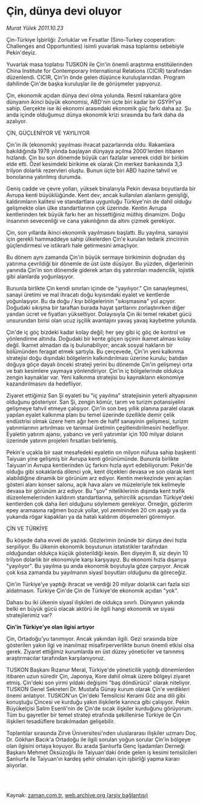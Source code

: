 # Çin, dünya devi oluyor

*Murat Yülek 2011.10.23*

<td class="columnist-detail">
<p>Çin-Türkiye  İşbirliği: Zorluklar ve Fırsatlar (Sino-Turkey cooperation: Challenges and Opportunities) isimli yuvarlak masa toplantısı sebebiyle Pekin'deyiz.</p>
<p>
<div id="haberMetinDiv">
<p>Yuvarlak masa toplatısı TUSKON ile Çin'in önemli araştırma enstitülerinden China Institute for Contemporary International Relations (CICIR) tarafından düzenlendi. CICIR, Çin'in önde gelen düşünce kuruluşlarından. Program dahilinde Çin'de başka kuruluşlar ile de görüşmeler yapıyoruz.
<p> Çin, ekonomik açıdan dünya devi olma yolunda. Resmî rakamlara göre dünyanın ikinci büyük ekonomisi, ABD'nin üçte biri kadar bir GSYİH'ya sahip. Gerçekte ise iki ekonomi arasındaki ekonomik güç farkı daha az. Şu anda içinde olduğumuz dünya ekonomik krizi sırasında bu fark daha da azalıyor.
<p>ÇİN, GÜÇLENİYOR VE YAYILIYOR
<p>Çin'in ilk (ekonomik) yayılması ihracat pazarlarında oldu. Rakamlara bakıldığında 1978 yılında başlayan dünyaya açılma 2000'lerden itibaren hızlandı. Çin bu son dönemde büyük cari fazlalar vererek ciddi bir birikim elde etti. Özel kesimdeki birikime ek olarak Çin merkez bankasında 3,3 trilyon dolarlık rezervleri oluştu. Bunun üçte biri ABD hazine tahvil ve bonolarına yatırılmış durumda.
<p> Geniş cadde ve çevre yolları, yüksek binalarıyla Pekin devasa boyutlarda bir Avrupa kenti büyüklüğünde. Kent dev; ancak kullanılan alanların genişliği, kaldırımların kalitesi ve standartlara uygunluğu Türkiye'nin de dahil olduğu gelişmekte olan ülke standartlarının çok üzerinde. Kentin Avrupa kentlerinden tek büyük farkı her an hissettiğiniz müthiş dinamizm. Doğu insanının sevecenliği ve cana yakınlığının da altını çizmek gerekiyor.
<p> Çin, son yıllarda ikinci ekonomik yayılmasını başlattı. Bu yayılma, sanayisi için gerekli hammaddeye sahip ülkelerden Çin'e kurulan tedarik zincirinin güçlendirmesi ve istikrarlı hale getirmesini amaçlıyor.
<p> Bu dönem aynı zamanda Çin'in büyük sermaye birikiminin doğrudan dış yatırıma çevrildiği bir dönemle de üst üste düşüyor. Bu yüzden, diğerlerinin yanında Çin'in son dönemde giderek artan dış yatırımları madencilik, lojistik gibi alanlarda yoğunlaşıyor.
<p> Bununla birlikte Çin kendi sınırları içinde de "yayılıyor." Çin sanayleşmesi, sanayi üretimi ve mal ihracatı doğu kıyısındaki eyalet ve kentlerde yoğunlaşıyor. Bu da doğu / kıyı bölgelerinin "sıkışmasına" yol açıyor. Doğudaki sıkışma bir taraftan burada hayat şartlarını zorlaştırırken diğer yandan ücret ve fiyatları yükseltiyor. Dolayısıyla Çin iki temel rekabet gücü unsurundan birisi olan ucuz işçilik avantajını yavaş yavaş kaybetme yolunda.
<p> Çin'de iç göç bizdeki kadar kolay değil; her şey gibi iç göç de kontrol ve yönlendirme altında. Doğudaki bir kente göçen işçinin ikamet alması kolay değil. İkamet almadan da iş bulunabiliyor; ancak sosyal hakların bir bölümünden feragat etmek şartıyla. Bu çerçevede, Çin'in yeni kalkınma stratejisi doğu dışındaki bölgelerin kalkındırılması üzerine kurulu; batıdan doğuya göçe dayalı önceki strateji yerini bu dönemde Çin'in gelişmeyi orta ve batı kesimlere yaymaya yönlendiriyor. Çin'in iç bölgelerinde oldukça zengin kaynaklar var. Yeni kalkınma stratejisi bu kaynakların ekonomiye kazandırılmasını da hedefliyor.
<p> Ziyaret ettiğimiz San Şi eyaleti bu "iç yayılma" stratejisinin yeterli altyapısının olduğunu gösteriyor. San Şi, zengin kömür, tarım ve turizm potansiyelini gelişmeye tahvil etmeye çalışıyor. Çin'in son beş yıllık planına paralel olarak yapılan eyalet kalkınma planı bu temel üzerinde özellikle demir çelik endüstrisi olmak üzere hem ağır hem de hafif sanayinin gelişmesi, turizm yatırımlarının artırılması ve tarımsal üretimin çeşitlendirilmesini hedefliyor. Eyaletin yatırım ajansı, yabancı ve yerli yatırımlar için 100 milyar doların üzerinde yatırım projeleri fırsatları belirlemiş.
<p> Pekin'e uçakla bir saat mesafedeki eyaletin on milyon nüfusa sahip başkenti Taiyuan yine gelişmiş bir Avrupa kenti görünümünde. Bununla birlikte Taiyuan'ın Avrupa kentlerinden üç farkını hızla ayırt edebiliyorum: Pekin'de olduğu gibi sokaklarda dilenci yok, kent ölçekleri devasa ve son olarak kent alabildiğine dinamik bir görünüm arz ediyor. Kentin merkezinde yeni açılan gösteri alanı konser salonu, açık hava alanı ve müzeleriyle tek kelimeyle devasa bir görünüm arz ediyor. Bu "şov" niteliklerinin dışında kent trafik düzenlemelerinden kaldırım standartlarına, şehircilik açısından Türkiye'deki kentlerden çok daha ileri olduğunu söylemem gerekiyor. Örneğin, gözlerim epey aramasına rağmen bozuk yollar, yol zemininden 20 cm aşağı ya da yukarıda rögar kapakları ya da hatalı kaldırım döşemeleri göremiyor.
<p>ÇİN VE TÜRKİYE
<p>Bu köşede daha evvel de yazıldı. Gözlerimin önünde bir dünya devi hızla serpiliyor. Bu ülkenin ekonomik boyutunun istatistikler tarafından olduğundan oldukça küçük gösterildiği kesin. Ben diyeyim 8, siz deyin 10 trilyon dolarlık bir ekonomiyle karşı karşıyayız. Bu ekonomi hızla dışarıya "yayılıyor". Bu yayılma şu anda ekonomik boyutuyla göze çarpıyor. Ancak çok kısa zamanda bu yayılmanın siyasî boyutları olduğunu da göreceğiz.
<p> Çin'in Türkiye'ye yaptığı ihracat ve verdiği 20 milyar dolarlık cari fazla sizi aldatmasın. Türkiye Çin'de Çin de Türkiye'de ekonomik açıdan "yok".
<p> Dahası bu iki ülkenin siyasî ilişkileri de oldukça sınırlı. Dünyanın yakında belki en büyük gücü olacak aktörü ile ilgili hangi ekonomik ve siyasi stratejilerimiz var?
<p><b>Çin'in Türkiye'ye olan ilgisi artıyor</b>
<p>Çin, Ortadoğu'yu tanımıyor. Ancak yakından ilgili. Gezi sırasında bize gösterilen yakın ilgi ve inanılmaz misafirperverlikte bunun önemli etkisi olsa gerek. Ziyaret ettiğimiz kurumlarda en üst düzey yöneticiler ve tanınmış araştırmacılar tarafından karşılanıyoruz.
<p> TUSKON Başkanı Rızanur Meral, Türkiye'de yöneticilik yaptığı dönemlerden itibaren uzun süredir Çin, Japonya, Kore dahil olmak üzere bölgeyi ziyaret etmiş. Çin'deki son yirmi yıldaki değişimi "baş döndürücü" olarak niteliyor. TUSKON Genel Sekreteri Dr. Mustafa Günay kurum olarak Çin'e verdikleri önemi anlatıyor. TUSKON'un Çin'deki Temsilcisi Kerami Göz ana dili gibi konuştuğu Çincesi ve kurduğu yakın ilişkilerle karınca gibi çalışıyor. Pekin Büyükelçisi Salim Esenli'nin de Çin'de sıcak ilişkiler kurduğunu görüyorum. Tüm bu gayretler bir temel strateji etrafında şekillenirse Türkiye ile Çin ilişkileri tesadüflere bırakılmadan gelişebilir.
<p> Toplantılar sırasında Zirve Üniversitesi'nden uluslararası ilişkiler uzmanı Doç. Dr. Gökhan Bacık'a Ortadoğu ile ilgili sorulan yoğun sorular Çin'in bölgeye olan ilgisini ortaya koyuyor. Bu arada Şanlıurfa Genç İşadamları Derneği Başkanı Mehmet Öksüzoğlu ile Taiyuan'daki önde gelen iş kesimi temsilcileri Şanlıurfa ile Taiyuan'ın kardeş şehir olmaları için işbirliği yapma kararı alıyorlar.</p></p></p></p></p></p></p></p></p></p></p></p></p></p></p></p></p></p></p></div>
</p>


<p><br>
		 </br></p></td>

Kaynak: [zaman.com.tr](http://zaman.com.tr/yazar.do?yazino=1193797), [web.archive.org (arşiv bağlantısı)](http://web.archive.org/web/20111229101856/http://www.zaman.com.tr:80/yazar.do?yazino=1193797)
